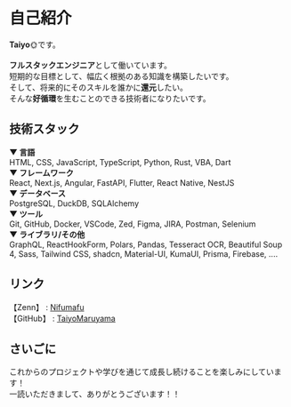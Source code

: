 # 自己紹介

**Taiyo**🌞です。
<br><br>
**フルスタックエンジニア**として働いています。<br>
短期的な目標として、幅広く根拠のある知識を構築したいです。<br>
そして、将来的にそのスキルを誰かに**還元**したい。<br>
そんな**好循環**を生むことのできる技術者になりたいです。

## 技術スタック


**▼ 言語**<br>
HTML, CSS, JavaScript, TypeScript, Python, Rust, VBA, Dart
<br>**▼ フレームワーク**<br>
React, Next.js, Angular, FastAPI, Flutter, React Native, NestJS
<br>**▼ データベース**<br>
PostgreSQL, DuckDB, SQLAlchemy
<br>**▼ ツール**<br>
Git, GitHub, Docker, VSCode, Zed, Figma, JIRA, Postman, Selenium
<br>**▼ ライブラリ/その他**<br>
GraphQL, ReactHookForm, Polars, Pandas, Tesseract OCR, Beautiful Soup 4, Sass, Tailwind CSS, shadcn, Material-UI, KumaUI, Prisma, Firebase, ....

## リンク
【Zenn】 : [Nifumafu](https://zenn.dev/nifumafu)<br>
【GitHub】 : [TaiyoMaruyama](https://github.com/TaiyoMaruyama)

## さいごに

これからのプロジェクトや学びを通じて成長し続けることを楽しみにしています！<br>
一読いただきまして、ありがとうございます！！
